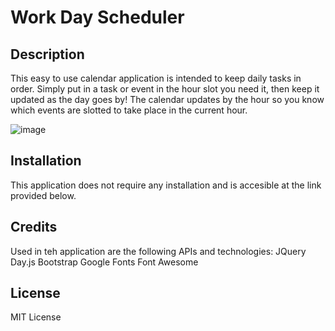 # Work Day Scheduler

## Description
This easy to use calendar application is intended to keep daily tasks in order. Simply put in a task or event in the hour slot you need it, then keep it updated as the day goes by! The calendar updates by the hour so you know which events are slotted to take place in the current hour.

![image](https://github.com/msnyder3/Work-Day-Scheduler/assets/131561844/9277e8a1-d2cc-42d7-8b69-e4193e6fb1fd)

## Installation
This application does not require any installation and is accesible at the link provided below.

## Credits
Used in teh application are the following APIs and technologies:
JQuery
Day.js
Bootstrap
Google Fonts
Font Awesome

## License
MIT License
